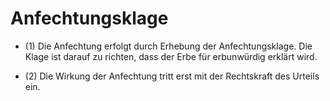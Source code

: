 # Anfechtungsklage

- (1) Die Anfechtung erfolgt durch Erhebung der Anfechtungsklage. Die Klage ist darauf zu richten, dass der Erbe für erbunwürdig erklärt wird.

- (2) Die Wirkung der Anfechtung tritt erst mit der Rechtskraft des Urteils ein.

